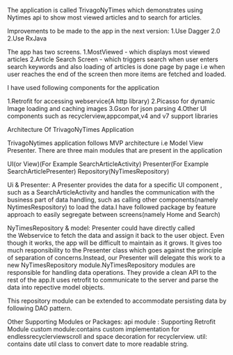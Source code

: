 The application is called TrivagoNyTimes which demonstrates using Nytimes api to show most viewed articles and
to search for articles.


Improvements to be made to the app in the next version:
1.Use Dagger 2.0
2.Use RxJava


The app has two screens.
1.MostViewed - which displays most viewed articles
2.Article Search Screen - which triggers search when user enters search keywords and also loading of articles
is done page by page i.e when user reaches the end of the screen then more items are fetched and loaded.


I have used following components for the application

1.Retrofit for accessing webservice(A http library)
2.Picasso for dynamic Image loading and caching images
3.Gson for json parsing
4.Other UI components such as recyclerview,appcompat,v4 and v7 support libraries


Architecture Of TrivagoNyTimes Application

TrivagoNytimes application follows MVP architecture i.e Model View Presenter.
There are three main modules that are present in the application

UI(or View)(For Example SearchArticleActivity)
Presenter(For Example SearchArticlePresenter)
Repository(NyTimesRepository)

Ui & Presenter:
A Presenter provides the data for a specific UI component , such as a SearchArticleActivity and handles the
communication with the business part of data handling, such as calling other components(namely NytimesRespository) to load the
data.I have followed package by feature approach to easily segregate between screens(namely Home and Search)

NyTimesRepository & model:
Presenter could have  directly called the Webservice to fetch the data and assign it back to the user object.
Even though it works, the  app will be difficult to maintain as it grows. It gives too much responsibility
to the Presenter class which goes against the principle of separation of concerns.Instead, our Presenter
will delegate this work to a new NyTimesRepository module.NyTimesRepository modules are responsible for handling data operations. They provide a
clean API to the rest of the app.It uses retrofit to communicate to the server and parse the data into repective model objects.

This repository module can be extended to accommodate persisting data by following DAO pattern.

Other Supporting Modules or Packages:
api module : Supporting Retrofit Module
custom module:contains custom implementation for endlessrecyclerviewscroll and space decoration for recyclerview.
util: contains date util class to convert date to more readable string.